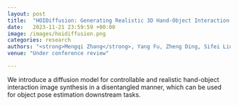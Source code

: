```yaml
---
layout: post
title:  "HOIDiffusion: Generating Realistic 3D Hand-Object Interaction Data"
date:   2023-11-21 23:59:59 +00:00
image: /images/hoidiffusion.png
categories: research
authors: "<strong>Mengqi Zhang</strong>, Yang Fu, Zheng Ding, Sifei Liu, Zhuowen Tu, Xiaolong Wang"
venue: "Under conference review"

---
```

We introduce a diffusion model for controllable and realistic hand-object interaction image synthesis in a disentangled manner, which can be used for object pose estimation downstream tasks.